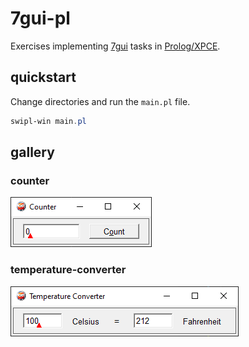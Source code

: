# 7gui-pl

Exercises implementing [7gui] tasks in [Prolog/XPCE][xpce].

[7gui]: https://eugenkiss.github.io/7guis/tasks
[xpce]: https://www.swi-prolog.org/packages/xpce/

## quickstart

Change directories and run the `main.pl` file.

```powershell
swipl-win main.pl
```

## gallery

### counter

![counter](figures/counter.png)

### temperature-converter

![temperature-converter](figures/temperature-converter.png)
